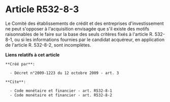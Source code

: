 # Article R532-8-3

Le Comité des établissements de crédit et des entreprises d'investissement ne peut s'opposer à l'acquisition envisagée que
s'il existe des motifs raisonnables de le faire sur la base des seuls critères fixés à l'article R. 532-8-1, ou si les
informations fournies par le candidat acquéreur, en application de l'article R. 532-8-2, sont incomplètes.

**Liens relatifs à cet article**

	**Créé par**:

	  - Décret n°2009-1223 du 12 octobre 2009 - art. 3

	**Cite**:

	  - Code monétaire et financier - art. R532-8-1
	  - Code monétaire et financier - art. R532-8-2
